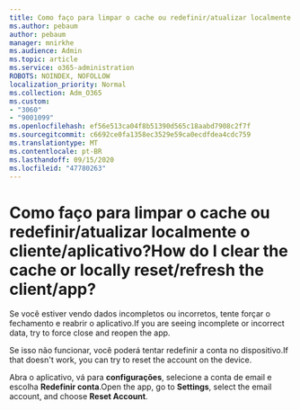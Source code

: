 ```yaml
---
title: Como faço para limpar o cache ou redefinir/atualizar localmente o cliente/aplicativo?
ms.author: pebaum
author: pebaum
manager: mnirkhe
ms.audience: Admin
ms.topic: article
ms.service: o365-administration
ROBOTS: NOINDEX, NOFOLLOW
localization_priority: Normal
ms.collection: Adm_O365
ms.custom:
- "3060"
- "9001099"
ms.openlocfilehash: ef56e513ca04f8b51390d565c18aabd7908c2f7f
ms.sourcegitcommit: c6692ce0fa1358ec3529e59ca0ecdfdea4cdc759
ms.translationtype: MT
ms.contentlocale: pt-BR
ms.lasthandoff: 09/15/2020
ms.locfileid: "47780263"
---
```

# <a name="how-do-i-clear-the-cache-or-locally-resetrefresh-the-clientapp"></a><span data-ttu-id="d3951-102">Como faço para limpar o cache ou redefinir/atualizar localmente o cliente/aplicativo?</span><span class="sxs-lookup"><span data-stu-id="d3951-102">How do I clear the cache or locally reset/refresh the client/app?</span></span>

<span data-ttu-id="d3951-103">Se você estiver vendo dados incompletos ou incorretos, tente forçar o fechamento e reabrir o aplicativo.</span><span class="sxs-lookup"><span data-stu-id="d3951-103">If you are seeing incomplete or incorrect data, try to force close and reopen the app.</span></span>  

<span data-ttu-id="d3951-104">Se isso não funcionar, você poderá tentar redefinir a conta no dispositivo.</span><span class="sxs-lookup"><span data-stu-id="d3951-104">If that doesn't work, you can try to reset the account on the device.</span></span>
 
<span data-ttu-id="d3951-105">Abra o aplicativo, vá para **configurações**, selecione a conta de email e escolha **Redefinir conta**.</span><span class="sxs-lookup"><span data-stu-id="d3951-105">Open the app, go to **Settings**, select the email account, and choose **Reset Account**.</span></span>